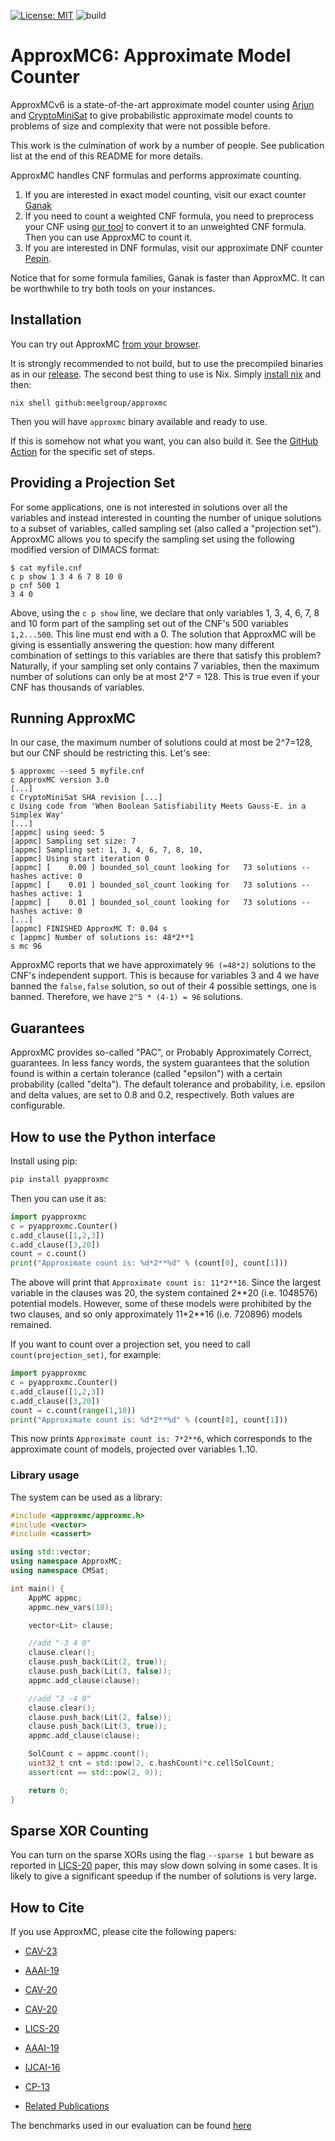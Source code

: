 [![License: MIT](https://img.shields.io/badge/License-MIT-yellow.svg)](https://opensource.org/licenses/MIT)
![build](https://github.com/meelgroup/approxmc/workflows/build/badge.svg)

# ApproxMC6: Approximate Model Counter
ApproxMCv6 is a state-of-the-art approximate model counter using
[Arjun](https://github.com/meelgroup/arjun) and
[CryptoMiniSat](https://github.com/msoos/cryptominisat) to give probabilistic
approximate model counts to problems of size and complexity that were not
possible before.

This work is the culmination of work by a number of people. See publication list at the end of this README for more details.

ApproxMC handles CNF formulas and performs approximate counting.
1. If you are interested in exact model counting, visit our exact counter
   [Ganak](http://github.com/meelgroup/ganak)
2. If you need to count a weighted CNF formula, you need to preprocess your CNF
   using [our tool](https://github.com/meelgroup/weighted-to-unweighted) to
   convert it to an unweighted CNF formula. Then you can use ApproxMC to count it.
3. If you are interested in DNF formulas, visit our approximate DNF
   counter [Pepin](https://github.com/meelgroup/pepin).

Notice that for some formula families, Ganak is faster than ApproxMC. It
can be worthwhile to try both tools on your instances.

## Installation
You can try out ApproxMC [from your browser](https://www.msoos.org/approxmc/).

It is strongly recommended to not build, but to use the precompiled
binaries as in our [release](https://github.com/meelgroup/approxmc/releases).
The second best thing to use is Nix. Simply [install
nix](https://nixos.org/download/) and then:
```shell
nix shell github:meelgroup/approxmc
```

Then you will have `approxmc` binary available and ready to use.

If this is somehow not what you want, you can also build it. See the [GitHub
Action](https://github.com/meelgroup/approxmc/actions/workflows/build.yml) for the
specific set of steps.

## Providing a Projection Set
For some applications, one is not interested in solutions over all the
variables and instead interested in counting the number of unique solutions to
a subset of variables, called sampling set (also called a "projection set").
ApproxMC allows you to specify the sampling set using the following modified
version of DIMACS format:

```plain
$ cat myfile.cnf
c p show 1 3 4 6 7 8 10 0
p cnf 500 1
3 4 0
```
Above, using the `c p show` line, we declare that only variables 1, 3, 4, 6, 7,
8 and 10 form part of the sampling set out of the CNF's 500 variables
`1,2...500`. This line must end with a 0. The solution that ApproxMC will be
giving is essentially answering the question: how many different combination of
settings to this variables are there that satisfy this problem? Naturally, if
your sampling set only contains 7 variables, then the maximum number of
solutions can only be at most 2^7 = 128. This is true even if your CNF has
thousands of variables.

## Running ApproxMC
In our case, the maximum number of solutions could at most be 2^7=128, but our
CNF should be restricting this. Let's see:

```plain
$ approxmc --seed 5 myfile.cnf
c ApproxMC version 3.0
[...]
c CryptoMiniSat SHA revision [...]
c Using code from 'When Boolean Satisfiability Meets Gauss-E. in a Simplex Way'
[...]
[appmc] using seed: 5
[appmc] Sampling set size: 7
[appmc] Sampling set: 1, 3, 4, 6, 7, 8, 10,
[appmc] Using start iteration 0
[appmc] [    0.00 ] bounded_sol_count looking for   73 solutions -- hashes active: 0
[appmc] [    0.01 ] bounded_sol_count looking for   73 solutions -- hashes active: 1
[appmc] [    0.01 ] bounded_sol_count looking for   73 solutions -- hashes active: 0
[...]
[appmc] FINISHED ApproxMC T: 0.04 s
c [appmc] Number of solutions is: 48*2**1
s mc 96
```
ApproxMC reports that we have approximately `96 (=48*2)` solutions to the CNF's
independent support. This is because for variables 3 and 4 we have banned the
`false,false` solution, so out of their 4 possible settings, one is banned.
Therefore, we have `2^5 * (4-1) = 96` solutions.

## Guarantees
ApproxMC provides so-called "PAC", or Probably Approximately Correct,
guarantees. In less fancy words, the system guarantees that the solution found
is within a certain tolerance (called "epsilon") with a certain probability
(called "delta"). The default tolerance and probability, i.e. epsilon and delta
values, are set to 0.8 and 0.2, respectively. Both values are configurable.

## How to use the Python interface
Install using pip:
```bash
pip install pyapproxmc
```

Then you can use it as:
```python
import pyapproxmc
c = pyapproxmc.Counter()
c.add_clause([1,2,3])
c.add_clause([3,20])
count = c.count()
print("Approximate count is: %d*2**%d" % (count[0], count[1]))
```

The above will print that `Approximate count is: 11*2**16`. Since the largest
variable in the clauses was 20, the system contained 2\*\*20 (i.e. 1048576)
potential models. However, some of these models were prohibited by the two
clauses, and so only approximately 11*2\*\*16 (i.e. 720896) models remained.

If you want to count over a projection set, you need to call
`count(projection_set)`, for example:
```python
import pyapproxmc
c = pyapproxmc.Counter()
c.add_clause([1,2,3])
c.add_clause([3,20])
count = c.count(range(1,10))
print("Approximate count is: %d*2**%d" % (count[0], count[1]))
```

This now prints `Approximate count is: 7*2**6`, which corresponds to the
approximate count of models, projected over variables 1..10.

### Library usage
The system can be used as a library:

```c++
#include <approxmc/approxmc.h>
#include <vector>
#include <cassert>

using std::vector;
using namespace ApproxMC;
using namespace CMSat;

int main() {
    AppMC appmc;
    appmc.new_vars(10);

    vector<Lit> clause;

    //add "-3 4 0"
    clause.clear();
    clause.push_back(Lit(2, true));
    clause.push_back(Lit(3, false));
    appmc.add_clause(clause);

    //add "3 -4 0"
    clause.clear();
    clause.push_back(Lit(2, false));
    clause.push_back(Lit(3, true));
    appmc.add_clause(clause);

    SolCount c = appmc.count();
    uint32_t cnt = std::pow(2, c.hashCount)*c.cellSolCount;
    assert(cnt == std::pow(2, 9));

    return 0;
}
```

## Sparse XOR Counting
You can turn on the sparse XORs using the flag `--sparse 1` but beware as reported in
[LICS-20](http://www.cs.toronto.edu/~meel/Papers/lics20-ma.pdf) paper,
this may slow down solving in some cases. It is likely to give a
significant speedup if the number of solutions is very large.

## How to Cite
If you use ApproxMC, please cite the following papers:
* [CAV-23](https://arxiv.org/pdf/2305.09247)
* [AAAI-19](https://www.cs.toronto.edu/~meel/Papers/aaai19-sm.pdf)
* [CAV-20](https://www.cs.toronto.edu/~meel/Papers/cav20-sgm.pdf)
* [CAV-20](https://dblp.uni-trier.de/rec/conf/cav/SoosGM20.html?view=bibtex)
* [LICS-20](https://www.cs.toronto.edu/~meel/publications/AM20.bib)
* [AAAI-19](https://www.cs.toronto.edu/~meel/publications/SM19.bib)
* [IJCAI-16](https://www.cs.toronto.edu/~meel/publications/CMV16.bib)
* [CP-13](https://www.cs.toronto.edu/~meel/publications/CMV13b.bib)

* [Related Publications](https://www.cs.toronto.edu/~meel/publications.html)

The benchmarks used in our evaluation can be found [here](https://zenodo.org/records/10449477)
